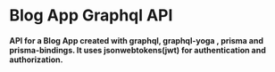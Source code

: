 # Blog App Graphql API
#### API for a Blog App created with graphql, graphql-yoga , prisma and prisma-bindings. It uses jsonwebtokens(jwt) for authentication and authorization.
